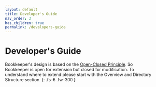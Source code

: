 ```yaml
---
layout: default
title: Developer's Guide
nav_order: 3
has_children: true
permalink: /developers-guide
---
```


# Developer's Guide

Bookkeeper's design is based on the [Open-Closed Principle](https://en.wikipedia.org/wiki/Open–closed_principle). So Bookkeeper is open for extension but closed for modification. To understand where to extend please start with the Overview and Directory Structure section.
{: .fs-6 .fw-300 }

